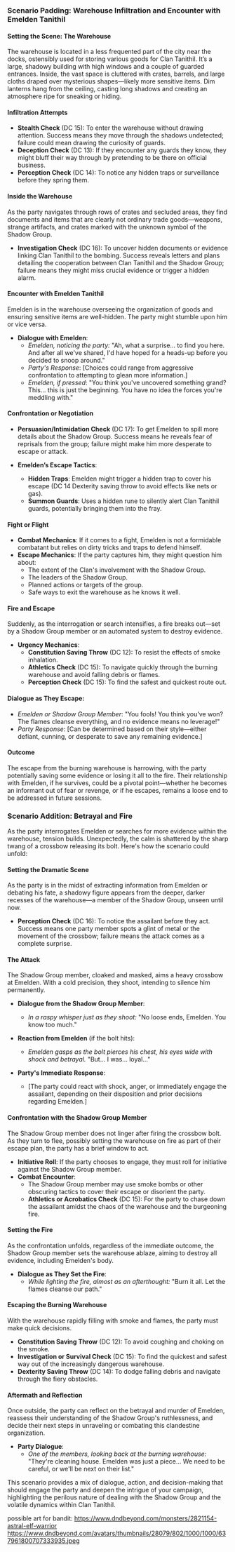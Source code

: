 ### Scenario Padding: Warehouse Infiltration and Encounter with Emelden Tanithil

#### **Setting the Scene: The Warehouse**
The warehouse is located in a less frequented part of the city near the docks, ostensibly used for storing various goods for Clan Tanithil. It’s a large, shadowy building with high windows and a couple of guarded entrances. Inside, the vast space is cluttered with crates, barrels, and large cloths draped over mysterious shapes—likely more sensitive items. Dim lanterns hang from the ceiling, casting long shadows and creating an atmosphere ripe for sneaking or hiding.

#### **Infiltration Attempts**
- **Stealth Check** (DC 15): To enter the warehouse without drawing attention. Success means they move through the shadows undetected; failure could mean drawing the curiosity of guards.
- **Deception Check** (DC 13): If they encounter any guards they know, they might bluff their way through by pretending to be there on official business.
- **Perception Check** (DC 14): To notice any hidden traps or surveillance before they spring them.

#### **Inside the Warehouse**
As the party navigates through rows of crates and secluded areas, they find documents and items that are clearly not ordinary trade goods—weapons, strange artifacts, and crates marked with the unknown symbol of the Shadow Group.

- **Investigation Check** (DC 16): To uncover hidden documents or evidence linking Clan Tanithil to the bombing. Success reveals letters and plans detailing the cooperation between Clan Tanithil and the Shadow Group; failure means they might miss crucial evidence or trigger a hidden alarm.

#### **Encounter with Emelden Tanithil**
Emelden is in the warehouse overseeing the organization of goods and ensuring sensitive items are well-hidden. The party might stumble upon him or vice versa.

- **Dialogue with Emelden**:
  - *Emelden, noticing the party:* "Ah, what a surprise... to find you here. And after all we've shared, I'd have hoped for a heads-up before you decided to snoop around."
  - *Party's Response*: [Choices could range from aggressive confrontation to attempting to glean more information.]
  - *Emelden, if pressed*: "You think you've uncovered something grand? This... this is just the beginning. You have no idea the forces you're meddling with."

#### **Confrontation or Negotiation**
- **Persuasion/Intimidation Check** (DC 17): To get Emelden to spill more details about the Shadow Group. Success means he reveals fear of reprisals from the group; failure might make him more desperate to escape or attack.

- **Emelden’s Escape Tactics**:
  - **Hidden Traps**: Emelden might trigger a hidden trap to cover his escape (DC 14 Dexterity saving throw to avoid effects like nets or gas).
  - **Summon Guards**: Uses a hidden rune to silently alert Clan Tanithil guards, potentially bringing them into the fray.

#### **Fight or Flight**
- **Combat Mechanics**: If it comes to a fight, Emelden is not a formidable combatant but relies on dirty tricks and traps to defend himself.
- **Escape Mechanics**: If the party captures him, they might question him about:
  - The extent of the Clan's involvement with the Shadow Group.
  - The leaders of the Shadow Group.
  - Planned actions or targets of the group.
  - Safe ways to exit the warehouse as he knows it well.

#### **Fire and Escape**
Suddenly, as the interrogation or search intensifies, a fire breaks out—set by a Shadow Group member or an automated system to destroy evidence.

- **Urgency Mechanics**:
  - **Constitution Saving Throw** (DC 12): To resist the effects of smoke inhalation.
  - **Athletics Check** (DC 15): To navigate quickly through the burning warehouse and avoid falling debris or flames.
  - **Perception Check** (DC 15): To find the safest and quickest route out.

#### **Dialogue as They Escape**:
- *Emelden or Shadow Group Member*: "You fools! You think you’ve won? The flames cleanse everything, and no evidence means no leverage!"
- *Party Response*: [Can be determined based on their style—either defiant, cunning, or desperate to save any remaining evidence.]

#### **Outcome**
The escape from the burning warehouse is harrowing, with the party potentially saving some evidence or losing it all to the fire. Their relationship with Emelden, if he survives, could be a pivotal point—whether he becomes an informant out of fear or revenge, or if he escapes, remains a loose end to be addressed in future sessions.


### Scenario Addition: Betrayal and Fire

As the party interrogates Emelden or searches for more evidence within the warehouse, tension builds. Unexpectedly, the calm is shattered by the sharp twang of a crossbow releasing its bolt. Here's how the scenario could unfold:

#### **Setting the Dramatic Scene**

As the party is in the midst of extracting information from Emelden or debating his fate, a shadowy figure appears from the deeper, darker recesses of the warehouse—a member of the Shadow Group, unseen until now.

- **Perception Check** (DC 16): To notice the assailant before they act. Success means one party member spots a glint of metal or the movement of the crossbow; failure means the attack comes as a complete surprise.

#### **The Attack**

The Shadow Group member, cloaked and masked, aims a heavy crossbow at Emelden. With a cold precision, they shoot, intending to silence him permanently.

- **Dialogue from the Shadow Group Member**:
  - *In a raspy whisper just as they shoot:* "No loose ends, Emelden. You know too much."

- **Reaction from Emelden** (if the bolt hits):
  - *Emelden gasps as the bolt pierces his chest, his eyes wide with shock and betrayal.* "But... I was... loyal..."

- **Party's Immediate Response**:
  - [The party could react with shock, anger, or immediately engage the assailant, depending on their disposition and prior decisions regarding Emelden.]

#### **Confrontation with the Shadow Group Member**

The Shadow Group member does not linger after firing the crossbow bolt. As they turn to flee, possibly setting the warehouse on fire as part of their escape plan, the party has a brief window to act.

- **Initiative Roll**: If the party chooses to engage, they must roll for initiative against the Shadow Group member.
- **Combat Encounter**:
  - The Shadow Group member may use smoke bombs or other obscuring tactics to cover their escape or disorient the party.
  - **Athletics or Acrobatics Check** (DC 15): For the party to chase down the assailant amidst the chaos of the warehouse and the burgeoning fire.

#### **Setting the Fire**

As the confrontation unfolds, regardless of the immediate outcome, the Shadow Group member sets the warehouse ablaze, aiming to destroy all evidence, including Emelden's body.

- **Dialogue as They Set the Fire**:
  - *While lighting the fire, almost as an afterthought:* "Burn it all. Let the flames cleanse our path."

#### **Escaping the Burning Warehouse**

With the warehouse rapidly filling with smoke and flames, the party must make quick decisions.

- **Constitution Saving Throw** (DC 12): To avoid coughing and choking on the smoke.
- **Investigation or Survival Check** (DC 15): To find the quickest and safest way out of the increasingly dangerous warehouse.
- **Dexterity Saving Throw** (DC 14): To dodge falling debris and navigate through the fiery obstacles.

#### **Aftermath and Reflection**

Once outside, the party can reflect on the betrayal and murder of Emelden, reassess their understanding of the Shadow Group's ruthlessness, and decide their next steps in unraveling or combating this clandestine organization.

- **Party Dialogue**:
  - *One of the members, looking back at the burning warehouse:* "They're cleaning house. Emelden was just a piece... We need to be careful, or we'll be next on their list."

This scenario provides a mix of dialogue, action, and decision-making that should engage the party and deepen the intrigue of your campaign, highlighting the perilous nature of dealing with the Shadow Group and the volatile dynamics within Clan Tanithil.

possible art for bandit: https://www.dndbeyond.com/monsters/2821154-astral-elf-warrior
https://www.dndbeyond.com/avatars/thumbnails/28079/802/1000/1000/637961800707333935.jpeg